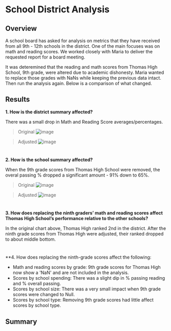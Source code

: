 # School District Analysis

## Overview
A school board has asked for analysis on metrics that they have received from all 9th - 12th schools in the district. One of the main focuses was on math and reading scores. We worked closely with Maria to deliver the requested report for a board meeting.

It was deteremined that the reading and math scores from Thomas High School, 9th grade, were altered due to academic dishonesty. Maria wanted to replace those grades with NaNs while keeping the previous data intact. Then run the analysis again. Below is a comparison of what changed.

## Results
  **1. How is the district summary affected?**
 
 There was a small drop in Math and Reading Score averages/percentages.
  
  > Original
![image](https://user-images.githubusercontent.com/90485451/139498026-8167dfe3-dbaa-4666-b84b-df58ee67b7e3.png)

  > Adjusted
![image](https://user-images.githubusercontent.com/90485451/139497939-c101a362-bafa-42b7-baed-285fa8c502f7.png)

#
**2. How is the school summary affected?** 

When the 9th grade scores from Thomas High School were removed, the overal passing % dropped a significant amount - 91% down to 65%.

 > Original
 > ![image](https://user-images.githubusercontent.com/90485451/139499359-0d40338a-cc9f-4366-ae89-87eb359b31eb.png)

 > Adjusted
 > ![image](https://user-images.githubusercontent.com/90485451/139500451-70080172-4fd3-49b2-b346-15ecad6672ec.png)

#
**3. How does replacing the ninth graders’ math and reading scores affect Thomas High School’s performance relative to the other schools?**

In the original chart above, Thomas High ranked 2nd in the district. After the ninth grade scores from Thomas High were adjusted, their ranked dropped to about middle bottom.

#
**4. How does replacing the ninth-grade scores affect the following:
 - Math and reading scores by grade: 9th grade scores for Thomas High now show a 'NaN' and are not included in the analysis.
 - Scores by school spending: There was a slight dip in % passing reading and % overall passing.
 - Scores by school size: There was a very small impact when 9th grade scores were changed to Null.
 - Scores by school type: Removing 9th grade scores had little affect scores by school type.

## Summary
